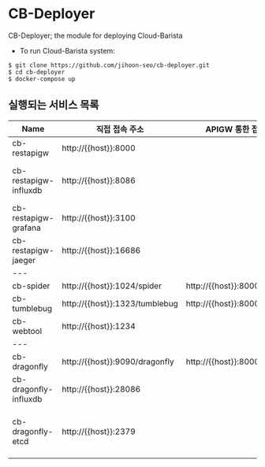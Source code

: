 # CB-Deployer
CB-Deployer; the module for deploying Cloud-Barista

- To run Cloud-Barista system:

```
$ git clone https://github.com/jihoon-seo/cb-deployer.git
$ cd cb-deployer
$ docker-compose up
```

## 실행되는 서비스 목록
| Name | 직접 접속 주소 | APIGW 통한 접속 주소 | 비고 |
|---|---|---|---|
| cb-restapigw | http://{{host}}:8000 |   |   |
| cb-restapigw-influxdb | http://{{host}}:8086 |   | 8083: Admin Panel <br>8086: client-server comm. |
| cb-restapigw-grafana | http://{{host}}:3100 |   | ID: admin / PW: admin |
| cb-restapigw-jaeger | http://{{host}}:16686 |   |   |
| --- |   |   |   |
| cb-spider | http://{{host}}:1024/spider | http://{{host}}:8000/spider |   |
| cb-tumblebug | http://{{host}}:1323/tumblebug | http://{{host}}:8000/tumblebug |   |
| cb-webtool | http://{{host}}:1234 |   |   |
| --- |   |   |   |
| cb-dragonfly | http://{{host}}:9090/dragonfly | http://{{host}}:8000/dragonfly |   |
| cb-dragonfly-influxdb | http://{{host}}:28086 |   |   |
| cb-dragonfly-etcd | http://{{host}}:2379 |   | 2379: client communication <br>2380: server-to-server communication |
